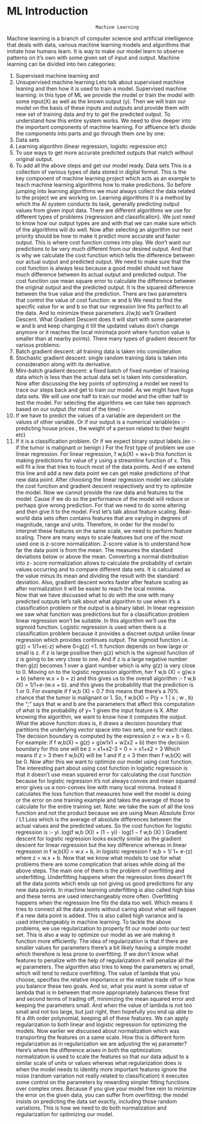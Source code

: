 # ML Introduction
                                     Machine Learning

Machine learning is a branch of computer science and artificial intelligence that deals with data, various machine learning models and algorithms that imitate how humans learn. It is way to make our model learn to observe patterns on it’s own with some given set of input and output. 
Machine learning can be divided into two categories:
1.	Supervised machine learning and
2.	Unsupervised machine learning
Lets talk about supervised machine leaning and then how it is used to train a model.
Supervised machine learning:  in this type of ML we provide the model or train the model with some input(X) as well as the known output (y). Then we will train our model on the basis of these inputs and outputs and provide them with new set of training data and try to get the predicted output. 
To understand how this entire system works. We need to dive deeper into the important components of machine learning. For affluence let’s divide the components into parts and go through them one by one:
1.	Data sets
2.	Learning algorithm (linear regression, logistic regression etc)
3.	To use ways to get more accurate predicted outputs that match without original output. 
4.	To add all the above steps and get our model ready.
Data sets
This is a collection of various types of data stored in digital format. This is the key component of machine learning project which acts as an example to teach machine learning algorithms how to make predictions. So before jumping into learning algorithms we must always collect the data related to the project we are working on.
Learning algorithms
It is a method by which the AI system conducts its task, generally predicting output values from given input data. There are different algorithms we use for different types of problems (regression and classification). We just need to know how our output types are and with that we can make sure which of the algorithms will do well.
Now after selecting an algorithm our next priority should be how to make it predict more accurate and faster output. 
This is where cost function comes into play. We don’t want our predictions to be very much different from our desired output. And that is why we calculate the cost function which tells the difference between our actual output and predicted output. We need to make sure that the cost function is always less because a good model should not have much difference between its actual output and predicted output.
The cost function use mean square error to calculate the difference between the original output and the predicted output. It is the squared difference between the true value and the prediction. 
There are two parameters that control the value of cost function: w and b
We need to find the specific value for w and b so that our regression line fits perfect to all the data. And to minimize these parameters J(w,b) we’ll Gradient Descent. 
What Gradient Descent does it will start with some parameter w and b and keep changing it till the updated values don’t change anymore or it reaches the local minima(a point where function value is smaller than at nearby points).
There many types of gradient descent for various problems: 
1.	Batch gradient descent: all training data is taken into consideration 
2.	Stochastic gradient descent: single random training data is taken into consideration along with its derivative. 
3.	Mini-batch gradient descent: a fixed batch of fixed number of training data which is less than the actual data set is taken into consideration. 
Now after discussing the key points of optimizing a model we need to trace our steps back and get to train our model. 
As we might have huge data sets. We will use one half to train our model and the other half to test the model. 
For selecting the algorithms we can take two approach based on our output (for most of the time) :-
1.	If we have to predict the values of a variable are dependent on the values of other variable. Or if our output is a numerical variable(ex :- predicting house prices , the weight of a person related to their height etc)
2.	If it is a classification problem. Or if we expect binary output labels.(ex :- if the tumor is malignant or benign ) 
For the first type of problem we use linear regression. For linear regression, f  w,b(X) = wx+b this function is making predictions for value of y using a streamline function of x. This will fit a line that tries to touch most of the data points. And if we extend this line and add a new data point we can get make predictions of that new data point. 
After choosing the linear regression model we calculate the cost function and gradient descent respectively and try to optimize the model.
Now we cannot provide the raw data and features to the model. Cause if we do so the performance of the model will reduce or perhaps give wrong prediction. For that we need to do some altering and then give it to the model. 
First let’s talk about feature scaling. Real-world data sets often contains features that are varying in degrees of magnitude, range and units. Therefore, in order for the model to interpret these features on the same scale, we need to perform feature scaling. There are many ways to scale features but one of the most used one is z-score normalization.
Z-score value is to understand how far the data point is from the mean. The measures the standard deviations below or above the mean. Converting a normal distribution into z- score normalization allows to calculate the probability of certain values occurring and to compare different data sets. It is calculated as the value minus its mean and dividing the result with the standard deviation. 
Also, gradient descent works faster after feature scaling as after normalization it will be easier to reach the local minima.  
Now that we have discussed what to do with the one with many predicted outputs let’s talk about what algorithm to use when it’s a classification problem or the output is a binary label. In linear regression we saw what function was predictions but for a classification problem linear regression won’t be suitable. In this algorithm we’ll use the sigmoid function. 
Logistic regression is used when there is a classification problem because it provides a discreet output unlike linear regression which provides continues output. The sigmoid function i.e. g(z) = 1/1+e(-z) where 0<g(z) <1. 
It function depends on how large or small is z. if z is large positive then g(z) which is the sigmoid function of z is going to be very close to one. And if z is a large negative number then g(z) becomes 1 over a giant number which is why g(z) is very close to 0. 
Moving on to the logistic regression algorithm, her f w,b (X) = g(w.x + b) (where w.x + b = z) and this gives us to the overall algorithm :-  f w,b (X) = 1/1+e-(w.x + b). and this gives the probability that the prediction is 1 or 0. For example if f w,b (X) = 0.7 this means that there’s a 70% chance that the tumor is malignant or 1. 
So, f w,b(X) = P(y = 1 | x ; w , b) the “;” says that w and b are the parameters that affect this computation of what is the probability of  y= 1 given the input feature is X.
After knowing the algorithm, we want to know how it computes the output. What the above function does is, it draws a decision boundary that partitions the underlying vector space into two sets, one for each class.  
The decision boundary is computed by the expression z = w.x + b = 0. For example: 
if f w,b(X) = g(z) = g(w1x1 + w2x2 + b) then the decision boundary for this one will be
 z = x1+x2-3 = 0
= > x1+x2 = 3
Which means if z > 3 then f w,b(X) will be 1 and if z < 3 then then f w,b(X) will be 0.
Now after this we want to optimize our model using cost function. The interesting part about using cost function in logistic regression is that it doesn’t use mean squared error for calculating the cost function because for logistic regression it’s not always convex and mean squared error gives us a non-convex line with many local minima. Instead it calculates the loss function that measures how well the model is doing or the error on one training example and takes the average of those to calculate for the entire training set. 
Note: we take the sum of all the loss function and not the product because we are using Mean Absolute Error / L1 Loss which is the average of absolute differences between the actual values and the predicted values.
So the cost function for logistic regression is :-  yi .log(f w,b (X)) + (1 − yi) · log(1 − f w,b (X) ) 
Gradient descent for logistic regression looks exactly similar as the gradient descent for linear regression but the key difference whereas in linear regression in f w,b(X) = w.x + b, in logistic regression f w,b = 1/ 1+ e-(z) where z = w.x + b.
Now that we know what models to use for what problems there are some complication that arises while doing all the above steps. The main one of them is the problem of overfitting and underfitting. 
Underfitting happens when the regression lines doesn’t fit all the data points which ends up not giving us good predictions for any new data points. In machine learning underfitting is also called high bias and these terms are used interchangeably more often. 
Overfitting happens when the regression line fits the data too well. Which means it tries to connect all the data points without caring about what will happen if a new data point is added. This is also called high variance and is used interchangeably in machine learning. 
To tackle the above problems, we use regularization to properly fit our model onto our test set. This is also a way to optimize our model as we are making it function more efficiently. 
The idea of regularization is that if there are smaller values for parameters there’s a bit likely having a simple model which therefore is less prone to overfitting. If we don’t know what features to penalize with the help of regularization it will penalize all the wj parameters. The algorithm also tries to keep the parameters wj small, which will tend to reduce overfitting. The value of lambda that you choose, specifies the relative importance or the relative trade off or how you balance these two goals. And so, what you want is some value of lambda that is in between that more appropriately balances these first and second terms of trading off, minimizing the mean squared error and keeping the parameters small. And when the value of lambda is not too small and not too large, but just right, then hopefully you end up able to fit a 4th order polynomial, keeping all of these features. 
We can apply regularization to both linear and logistic regression for optimizing the models.
Now earlier we discussed about normalization which was transporting the features on a same scale. How this is different form regularization as in regularization we are adjusting the wj parameter? 
Here’s where the difference arises in both the optimization: normalization is used to scale the features so that our data adjust to a similar scale of units or values whereas what regularization does is when the model needs to identity more important features ignore the noise (random variation not really related to classification) it executes some control on the parameters by rewarding simpler fitting functions over complex ones. Because if you give your model free rein to minimize the error on the given data, you can suffer from overfitting: the model insists on predicting the data set exactly, including those random variations. 
This is how we need to do both normalization and regularization for optimizing our model. 








